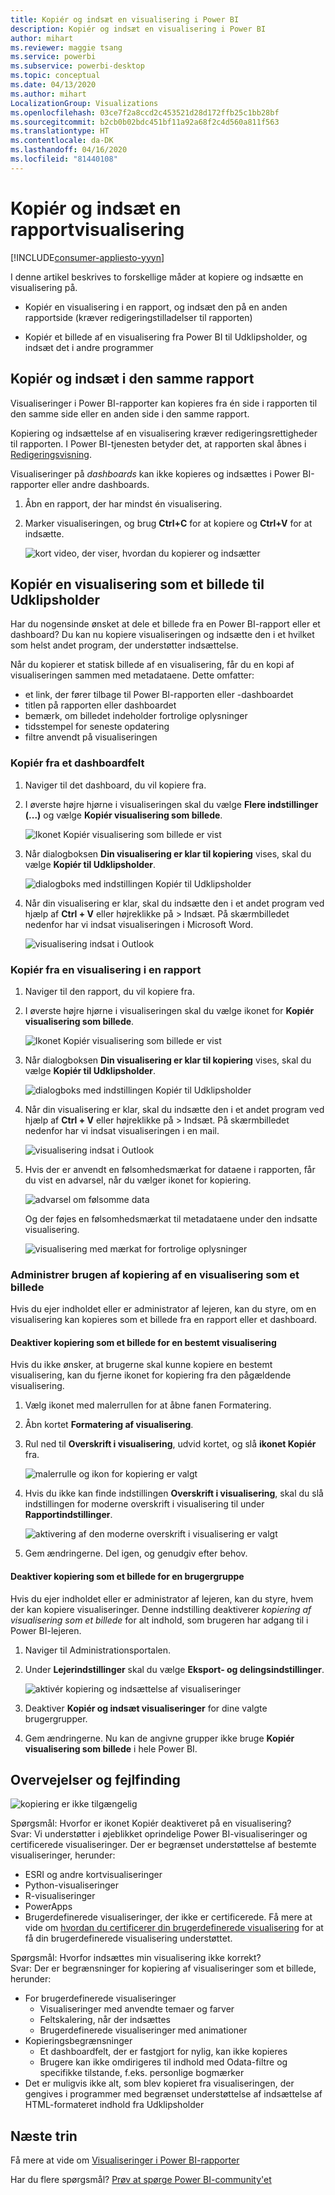 ```yaml
---
title: Kopiér og indsæt en visualisering i Power BI
description: Kopiér og indsæt en visualisering i Power BI
author: mihart
ms.reviewer: maggie tsang
ms.service: powerbi
ms.subservice: powerbi-desktop
ms.topic: conceptual
ms.date: 04/13/2020
ms.author: mihart
LocalizationGroup: Visualizations
ms.openlocfilehash: 03ce7f2a8ccd2c453521d28d172ffb25c1bb28bf
ms.sourcegitcommit: b2cb0b02bdc451bf11a92a68f2c4d560a811f563
ms.translationtype: HT
ms.contentlocale: da-DK
ms.lasthandoff: 04/16/2020
ms.locfileid: "81440108"
---
```

# <a name="copy-and-paste-a-report-visualization"></a>Kopiér og indsæt en rapportvisualisering

[!INCLUDE[consumer-appliesto-yyyn](../includes/consumer-appliesto-yyyn.md)]

I denne artikel beskrives to forskellige måder at kopiere og indsætte en visualisering på. 
* Kopiér en visualisering i en rapport, og indsæt den på en anden rapportside (kræver redigeringstilladelser til rapporten)

* Kopiér et billede af en visualisering fra Power BI til Udklipsholder, og indsæt det i andre programmer

## <a name="copy-and-paste-within-the-same-report"></a>Kopiér og indsæt i den samme rapport
Visualiseringer i Power BI-rapporter kan kopieres fra én side i rapporten til den samme side eller en anden side i den samme rapport. 

Kopiering og indsættelse af en visualisering kræver redigeringsrettigheder til rapporten. I Power BI-tjenesten betyder det, at rapporten skal åbnes i [Redigeringsvisning](../consumer/end-user-reading-view.md). 

Visualiseringer på *dashboards* kan ikke kopieres og indsættes i Power BI-rapporter eller andre dashboards.

1. Åbn en rapport, der har mindst én visualisering.  

2. Marker visualiseringen, og brug **Ctrl+C** for at kopiere og **Ctrl+V** for at indsætte.      

   ![kort video, der viser, hvordan du kopierer og indsætter](media/power-bi-visualization-copy-paste/copypasteviznew.gif)


## <a name="copy-a-visual-as-an-image-to-your-clipboard"></a>Kopiér en visualisering som et billede til Udklipsholder

Har du nogensinde ønsket at dele et billede fra en Power BI-rapport eller et dashboard? Du kan nu kopiere visualiseringen og indsætte den i et hvilket som helst andet program, der understøtter indsættelse. 

Når du kopierer et statisk billede af en visualisering, får du en kopi af visualiseringen sammen med metadataene. Dette omfatter:
* et link, der fører tilbage til Power BI-rapporten eller -dashboardet
* titlen på rapporten eller dashboardet
* bemærk, om billedet indeholder fortrolige oplysninger
* tidsstempel for seneste opdatering
* filtre anvendt på visualiseringen

### <a name="copy-from-a-dashboard-tile"></a>Kopiér fra et dashboardfelt

1. Naviger til det dashboard, du vil kopiere fra.

2. I øverste højre hjørne i visualiseringen skal du vælge **Flere indstillinger (...)** og vælge **Kopiér visualisering som billede**. 

    ![Ikonet Kopiér visualisering som billede er vist](media/power-bi-visualization-copy-paste/power-bi-copy-dashboard.png)

3. Når dialogboksen **Din visualisering er klar til kopiering** vises, skal du vælge **Kopiér til Udklipsholder**.

    ![dialogboks med indstillingen Kopiér til Udklipsholder](media/power-bi-visualization-copy-paste/power-bi-copied.png)

4. Når din visualisering er klar, skal du indsætte den i et andet program ved hjælp af **Ctrl + V** eller højreklikke på > Indsæt. På skærmbilledet nedenfor har vi indsat visualiseringen i Microsoft Word. 

    ![visualisering indsat i Outlook](media/power-bi-visualization-copy-paste/power-bi-paste-word.png)

### <a name="copy-from-a-report-visual"></a>Kopiér fra en visualisering i en rapport 

1. Naviger til den rapport, du vil kopiere fra.

2. I øverste højre hjørne i visualiseringen skal du vælge ikonet for **Kopiér visualisering som billede**. 

    ![Ikonet Kopiér visualisering som billede er vist](media/power-bi-visualization-copy-paste/power-bi-copy-icon.png)

3. Når dialogboksen **Din visualisering er klar til kopiering** vises, skal du vælge **Kopiér til Udklipsholder**.

    ![dialogboks med indstillingen Kopiér til Udklipsholder](media/power-bi-visualization-copy-paste/power-bi-copied.png)


4. Når din visualisering er klar, skal du indsætte den i et andet program ved hjælp af **Ctrl + V** eller højreklikke på > Indsæt. På skærmbilledet nedenfor har vi indsat visualiseringen i en mail.

    ![visualisering indsat i Outlook](media/power-bi-visualization-copy-paste/power-bi-copy-email.png)

5. Hvis der er anvendt en følsomhedsmærkat for dataene i rapporten, får du vist en advarsel, når du vælger ikonet for kopiering.  

    ![advarsel om følsomme data](media/power-bi-visualization-copy-paste/power-bi-sensitive.png)

    Og der føjes en følsomhedsmærkat til metadataene under den indsatte visualisering. 

    ![visualisering med mærkat for fortrolige oplysninger](media/power-bi-visualization-copy-paste/power-bi-confidential.png)

### <a name="manage-use-of-copying-a-visual-as-an-image"></a>Administrer brugen af kopiering af en visualisering som et billede
Hvis du ejer indholdet eller er administrator af lejeren, kan du styre, om en visualisering kan kopieres som et billede fra en rapport eller et dashboard.

#### <a name="disable-copy-as-an-image-for-a-specific-visual"></a>Deaktiver kopiering som et billede for en bestemt visualisering
Hvis du ikke ønsker, at brugerne skal kunne kopiere en bestemt visualisering, kan du fjerne ikonet for kopiering fra den pågældende visualisering.
1. Vælg ikonet med malerrullen for at åbne fanen Formatering. 

1. Åbn kortet **Formatering af visualisering**.
1. Rul ned til **Overskrift i visualisering**, udvid kortet, og slå **ikonet Kopiér** fra.

    ![malerrulle og ikon for kopiering er valgt](media/power-bi-visualization-copy-paste/power-bi-visual-header.png)

1. Hvis du ikke kan finde indstillingen **Overskrift i visualisering**, skal du slå indstillingen for moderne overskrift i visualisering til under **Rapportindstillinger**. 

    ![aktivering af den moderne overskrift i visualisering er valgt](media/power-bi-visualization-copy-paste/power-bi-use-modern.png)

1. Gem ændringerne. Del igen, og genudgiv efter behov.

#### <a name="disable-copy-as-an-image-for-a-group-of-users"></a>Deaktiver kopiering som et billede for en brugergruppe

Hvis du ejer indholdet eller er administrator af lejeren, kan du styre, hvem der kan kopiere visualiseringer. Denne indstilling deaktiverer *kopiering af visualisering som et billede* for alt indhold, som brugeren har adgang til i Power BI-lejeren.
  
1. Naviger til Administrationsportalen.

1. Under **Lejerindstillinger** skal du vælge **Eksport- og delingsindstillinger**. 

    ![aktivér kopiering og indsættelse af visualiseringer](media/power-bi-visualization-copy-paste/power-bi-enable.png)

1. Deaktiver **Kopiér og indsæt visualiseringer** for dine valgte brugergrupper. 

1. Gem ændringerne. Nu kan de angivne grupper ikke bruge **Kopiér visualisering som billede** i hele Power BI. 
  

## <a name="considerations-and-troubleshooting"></a>Overvejelser og fejlfinding

   ![kopiering er ikke tilgængelig](media/power-bi-visualization-copy-paste/power-bi-copy-grey.png)


Spørgsmål: Hvorfor er ikonet Kopiér deaktiveret på en visualisering?    
Svar: Vi understøtter i øjeblikket oprindelige Power BI-visualiseringer og certificerede visualiseringer. Der er begrænset understøttelse af bestemte visualiseringer, herunder: 
- ESRI og andre kortvisualiseringer 
- Python-visualiseringer 
- R-visualiseringer 
- PowerApps 
- Brugerdefinerede visualiseringer, der ikke er certificerede. Få mere at vide om [hvordan du certificerer din brugerdefinerede visualisering](../developer/visuals/power-bi-custom-visuals-certified.md) for at få din brugerdefinerede visualisering understøttet. 


Spørgsmål: Hvorfor indsættes min visualisering ikke korrekt?    
Svar: Der er begrænsninger for kopiering af visualiseringer som et billede, herunder: 
- For brugerdefinerede visualiseringer 
    - Visualiseringer med anvendte temaer og farver 
    - Feltskalering, når der indsættes 
    - Brugerdefinerede visualiseringer med animationer 
- Kopieringsbegrænsninger 
    - Et dashboardfelt, der er fastgjort for nylig, kan ikke kopieres 
    - Brugere kan ikke omdirigeres til indhold med Odata-filtre og specifikke tilstande, f.eks. personlige bogmærker 
- Det er muligvis ikke alt, som blev kopieret fra visualiseringen, der gengives i programmer med begrænset understøttelse af indsættelse af HTML-formateret indhold fra Udklipsholder 



## <a name="next-steps"></a>Næste trin
Få mere at vide om [Visualiseringer i Power BI-rapporter](power-bi-report-visualizations.md)

Har du flere spørgsmål? [Prøv at spørge Power BI-community'et](https://community.powerbi.com/)

